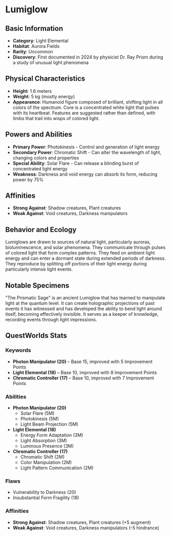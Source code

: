 # Lumiglow

## Basic Information
- **Category**: Light Elemental
- **Habitat**: Aurora Fields
- **Rarity**: Uncommon
- **Discovery**: First documented in 2024 by physicist Dr. Ray Prism during a study of unusual light phenomena

## Physical Characteristics
- **Height**: 1.6 meters
- **Weight**: 5 kg (mostly energy)
- **Appearance**: Humanoid figure composed of brilliant, shifting light in all colors of the spectrum. Core is a concentrated white light that pulses with its heartbeat. Features are suggested rather than defined, with limbs that trail into wisps of colored light.

## Powers and Abilities
- **Primary Power**: Photokinesis - Control and generation of light energy
- **Secondary Power**: Chromatic Shift - Can alter the wavelength of light, changing colors and properties
- **Special Ability**: Solar Flare - Can release a blinding burst of concentrated light energy
- **Weakness**: Darkness and void energy can absorb its form, reducing power by 75%



## Affinities
- **Strong Against**: Shadow creatures, Plant creatures
- **Weak Against**: Void creatures, Darkness manipulators

## Behavior and Ecology
Lumiglows are drawn to sources of natural light, particularly auroras, bioluminescence, and solar phenomena. They communicate through pulses of colored light that form complex patterns. They feed on ambient light energy and can enter a dormant state during extended periods of darkness. They reproduce by splitting off portions of their light energy during particularly intense light events.

## Notable Specimens
"The Prismatic Sage" is an ancient Lumiglow that has learned to manipulate light at the quantum level. It can create holographic projections of past events it has witnessed and has developed the ability to bend light around itself, becoming effectively invisible. It serves as a keeper of knowledge, recording events through light impressions.

## QuestWorlds Stats

### Keywords
- **Photon Manipulator (20)** – Base 15, improved with 5 Improvement Points
- **Light Elemental (18)** – Base 10, improved with 8 Improvement Points
- **Chromatic Controller (17)** – Base 10, improved with 7 Improvement Points

### Abilities
- **Photon Manipulator (20)**
  - Solar Flare (5M)
  - Photokinesis (5M)
  - Light Beam Projection (5M)
- **Light Elemental (18)**
  - Energy Form Adaptation (3M)
  - Light Absorption (3M)
  - Luminous Presence (3M)
- **Chromatic Controller (17)**
  - Chromatic Shift (2M)
  - Color Manipulation (2M)
  - Light Pattern Communication (2M)

### Flaws
- Vulnerability to Darkness (20)
- Insubstantial Form Fragility (18)

### Affinities
- **Strong Against**: Shadow creatures, Plant creatures (+5 augment)
- **Weak Against**: Void creatures, Darkness manipulators (-5 hindrance)
